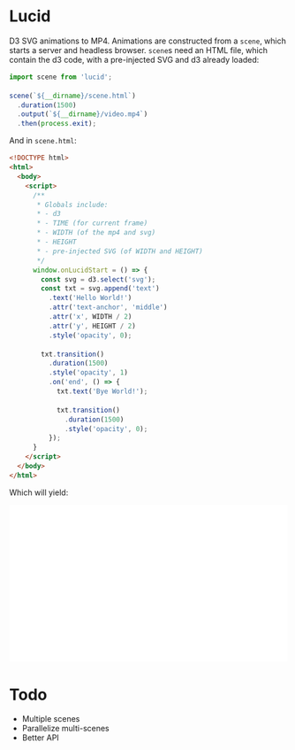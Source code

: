 # Lucid

D3 SVG animations to MP4. Animations are constructed from a `scene`, which starts a server and headless browser. `scene`s need an HTML file, which contain the d3 code, with a pre-injected SVG and d3 already loaded:

```js
import scene from 'lucid';

scene(`${__dirname}/scene.html`)
  .duration(1500)
  .output(`${__dirname}/video.mp4`)
  .then(process.exit);
```

And in `scene.html`:

```html
<!DOCTYPE html>
<html>
  <body>
    <script>
      /**
       * Globals include:
       * - d3
       * - TIME (for current frame)
       * - WIDTH (of the mp4 and svg)
       * - HEIGHT
       * - pre-injected SVG (of WIDTH and HEIGHT)
       */
      window.onLucidStart = () => {
        const svg = d3.select('svg');
        const txt = svg.append('text')
          .text('Hello World!')
          .attr('text-anchor', 'middle')
          .attr('x', WIDTH / 2)
          .attr('y', HEIGHT / 2)
          .style('opacity', 0);
        
        txt.transition()
          .duration(1500)
          .style('opacity', 1)
          .on('end', () => {
            txt.text('Bye World!');

            txt.transition()
              .duration(1500)
              .style('opacity', 0);
          });
      }
    </script>
  </body>
</html>
```

Which will yield:

![Demo](./assets/demo.gif)

# Todo
- Multiple scenes
- Parallelize multi-scenes
- Better API